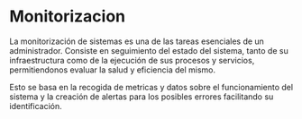 # Monitorizacion
La monitorización de sistemas es una de las tareas esenciales de un administrador. Consiste en seguimiento del estado del sistema, tanto de su infraestructura
como de la ejecución de sus procesos y servicios, permitiendonos evaluar la salud y eficiencia del mismo.

Esto se basa en la recogida de metricas y datos sobre el funcionamiento del sistema y la creación de alertas para los posibles errores facilitando su identificación.
